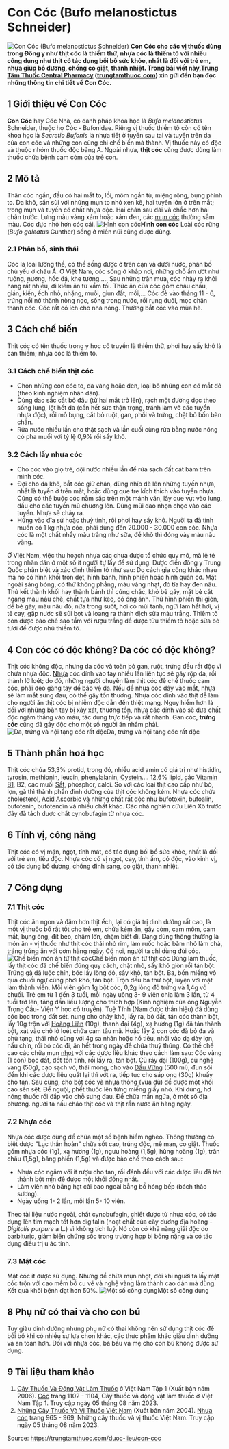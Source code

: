 # Con Cóc (Bufo melanostictus Schneider)

![Con Cóc \(Bufo melanostictus Schneider\)](https://trungtamthuoc.com/images/others/coc-1-7775.jpg)
**Con Cóc cho các vị thuốc dùng trong Đông y như thịt cóc là thiềm thử, nhựa cóc là thiềm tô với nhiều công dụng như thịt có tác dụng bổi bổ sức khỏe, nhất là đối với trẻ em, nhựa giúp bổ dương, chống co giật, thanh nhiệt. Trong bài viết này,[Trung Tâm Thuốc Central Pharmacy](https://trungtamthuoc.com/ "Trung Tâm Thuốc Central Pharmacy") ([trungtamthuoc.com](https://trungtamthuoc.com/ "trungtamthuoc.com")) xin gửi đến bạn đọc những thông tin chi tiết về Con Cóc.**
##  1 Giới thiệu về Con Cóc
**Con Cóc** hay Cóc Nhà, có danh pháp khoa học là _Bufo melanostictus_ Schneider, thuộc họ Cóc - Bufonidae.
Riêng vị thuốc thiềm tô còn có tên khoa học là _Secretio Bufonis_ là nhựa tiết ở tuyến sau tai và tuyến trên da của con cóc và những con cùng chi chế biến mà thành. Vị thuốc này có độc và thuộc nhóm thuốc độc bảng A.
Ngoài nhựa, **thịt cóc** cũng được dùng làm thuốc chữa bệnh cam còm của trẻ con.
##  2 Mô tả
Thân cóc ngắn, đầu có hai mắt to, lồi, mõm ngắn tù, miệng rộng, bụng phình to. Da khô, sần sùi với những mụn to nhỏ xen kẽ, hai tuyến lớn ở trên mắt; trong mụn và tuyến có chất nhựa độc. Hai chân sau dài và chắc hơn hai chân trước. Lưng màu vàng xám hoặc xám đen, các [mụn cóc](https://trungtamthuoc.com/bai-viet/muc-coc-nguyen-nhan-trieu-chung-dieu-tri "mụn cóc") thường sẫm màu. Cóc đực nhỏ hơn cóc cái. 
![Hình con cóc](https://trungtamthuoc.com/images/item/coc-2.jpg)**Hình con cóc**
Loài cóc rừng (_Bufo galeatus_ Gunther) sống ở miền núi cũng được dùng. 
### 2.1 Phân bố, sinh thái 
Cóc là loài lưỡng thể, có thể sống được ở trên cạn và dưới nước, phân bố chủ yếu ở châu Á.
Ở Việt Nam, cóc sống ở khắp nơi, những chỗ ẩm ướt như ruộng, nương, hốc đá, khe tường.....
Sau những trận mưa, cóc nhảy ra khỏi hang rất nhiều, đi kiếm ăn từ xẩm tối. Thức ăn của cóc gồm châu chấu, gián, kiến, ếch nhỏ, nhặng, muỗi, giun đất, mối,...
Cóc đẻ vào tháng 11 - 6, trứng nổi nở thành nòng nọc, sống trong nước, rồi rụng đuôi, mọc chân thành cóc.
Cóc rất có ích cho nhà nông. Thường bắt cóc vào mùa hè. 
##  3 Cách chế biến 
Thịt cóc có tên thuốc trong y học cổ truyền là thiềm thử, phơi hay sấy khô là can thiềm; nhựa cóc là thiềm tô. 
### 3.1 Cách chế biến thịt cóc
  * Chọn những con cóc to, da vàng hoặc đen, loại bỏ những con có mắt đỏ (theo kinh nghiệm nhân dân).
  * Dùng dao sắc cắt bỏ đầu (từ hai mắt trở lên), rạch một đường dọc theo sống lưng, lột hết da (cần hết sức thận trọng, tránh làm vỡ các tuyển nhựa độc), rồi mổ bụng, cắt bỏ ruột, gan, phổi và trứng, chặt bỏ bốn bàn chân.
  * Rửa nước nhiều lần cho thật sạch và lần cuối cùng rửa bằng nước nóng có pha muối với tỷ lệ 0,9% rồi sấy khô.


### 3.2 Cách lấy nhựa cóc
  * Cho cóc vào giọ trẻ, dội nước nhiều lần để rửa sạch đất cát bám trên mình cóc.
  * Đợi cho da khô, bắt cóc giữ chân, dùng nhíp đè lên những tuyến nhựa, nhất là tuyến ở trên mắt, hoặc dùng que tre kích thích vào tuyến nhựa. Cũng có thể buộc cóc nằm sấp trên một mảnh ván, lấy que vụt vào lưng, đầu cho các tuyến mủ chương lên. Dùng mũi dao nhọn chọc vào các tuyến. Nhựa sẽ chảy ra.
  * Hứng vào đĩa sứ hoặc thuỷ tinh, rồi phơi hay sấy khô. Người ta đã tính muốn có 1 kg nhựa cóc, phải dùng đến 20.000 - 30.000 con cóc. Nhựa cóc là một chất nhầy màu trắng như sữa, để khô thì đóng vảy màu nâu vàng.


Ở Việt Nam, việc thu hoạch nhựa các chưa được tổ chức quy mô, mà lẻ tẻ trong nhân dân ở một số ít người tự lấy để sử dụng. 
Dược điển đông y Trung Quốc phân biệt và xác định thiềm tô như sau: Do cách gia công khác nhau mà nó có hình khối tròn dẹt, hình bánh, hình phiến hoặc hình quân cờ. Mặt ngoài sáng bóng, có thứ không phẳng, màu vàng nhạt, đỏ tía hay đen nâu. Thứ kết thành khối hay thành bánh thì cứng chắc, khó bẻ gãy, mặt bẻ cắt ngang màu nâu chè, chất tựa như keo, có óng ánh. Thứ hình phiến thì giòn, dễ bẻ gãy, màu nâu đỏ, nửa trong suốt, hơi có mùi tanh, ngửi làm hắt hơi, vị tê cay, gặp nước sẽ sủi bọt và loang ra thành dịch sữa màu trắng.
Thiềm tô còn được bào chế sao tẩm với rượu trắng để được tửu thiềm tô hoặc sữa bò tươi để được nhũ thiềm tô. 
##  4 Con cóc có độc không? Da cóc có độc không?
Thịt cóc không độc, nhưng da cóc và toàn bỏ gan, ruột, trứng đều rất độc vì chứa nhựa độc.
[Nhựa](https://trungtamthuoc.com/hoat-chat/nhua "Nhựa") cóc dính vào tay nhiều lần liên tục sẽ gây rộp da, rồi thành lở loét; do đó, những người chuyên làm thịt cóc để chế thuốc cam cóc, phải đeo găng tay để bảo vệ da.
Nếu để nhựa cóc dây vào mắt, nhựa sẽ làm mắt sưng đau, có thể gây tổn thương.
Nhựa cóc dính vào thịt dễ làm cho người ăn thịt cóc bị nhiễm độc dẫn đến thiệt mạng. Nguy hiểm hơn là đối với những bàn tay bị xây xát, thương tổn, nhựa các dính vào sẽ đưa chất độc ngấm thẳng vào máu, tác dụng trực tiếp và rất nhanh.
Gan cóc, **trứng cóc** cũng đã gây độc cho một số người ăn nhầm phải. 
![Da, trứng và nội tạng cóc rất độc](https://trungtamthuoc.com/images/item/coc-3.jpg)Da, trứng và nội tạng cóc rất độc
##  5 Thành phần hoá học 
Thịt cóc chứa 53,3% protid, trong đó, nhiều acid amin có giá trị như histidin, tyrosin, methionin, leucin, phenylalanin, [Cystein](https://trungtamthuoc.com/hoat-chat/cystein "Cystein").... 12,6% lipid, các [Vitamin B1](https://trungtamthuoc.com/hoat-chat/vitamin-b1 "Vitamin B1"), B2, các muối [Sắt](https://trungtamthuoc.com/hoat-chat/sat "Sắt"), phosphor, calci. So với các loại thịt cao cấp như bò, lợn, gà thì thành phần đinh dưỡng của thịt cóc không kém. 
Nhựa cóc chứa cholesterol, [Acid Ascorbic](https://trungtamthuoc.com/hoat-chat/acid-ascorbic "Acid Ascorbic") và những chất rất độc như bufotoxin, bufoalin, bufotenin, bufotendin và nhiều chất khác.
Các nhà nghiên cứu Liên Xô trước đây đã tách dược chất cynobufagin từ nhựa cóc. 
##  6 Tính vị, công năng 
Thịt cóc có vị mặn, ngọt, tính mát, có tác dụng bồi bổ sức khỏe, nhất là đối với trẻ em, tiêu độc. 
Nhựa cóc có vị ngọt, cay, tính ấm, có độc, vào kinh vị, có tác dụng bổ dương, chống đinh sang, co giật, thanh nhiệt. 
##  7 Công dụng 
### 7.1 Thịt cóc
Thịt cóc ăn ngon và đậm hơn thịt ếch, lại có giá trị dinh dưỡng rất cao, là một vị thuốc bổ rất tốt cho trẻ em, chữa kém ăn, gầy còm, cam mồm, cam mắt, bụng ỏng, đít beo, chậm lớn, chậm biết đi.
Dạng dùng thông thường là món ăn - vị thuốc như thịt cóc thái nhỏ rim, làm ruốc hoặc băm nhỏ làm chả, tráng trứng ăn với cơm hàng ngày. Có nơi, người ta chỉ dùng đùi cóc. 
![Chế biến món ăn từ thịt cóc](https://trungtamthuoc.com/images/item/coc-4.jpg)Chế biến món ăn từ thịt cóc
Dùng làm thuốc, lấy thịt cóc đã chế biến đúng quy cách, chặt nhỏ, sấy khô giòn rồi tán bột. Trứng gà đã luộc chín, bóc lấy lòng đỏ, sấy khô, tán bột. Ba, bốn miếng vỏ quả chuối ngự cũng phơi khô, tán bột. Trộn dều ba thứ bột, luyện với mật làm thành viên. Mỗi viên gồm 1g bột cóc, 0,2g lòng đỏ trứng và 1,4g vỏ chuối. Trẻ em từ 1 đến 3 tuổi, mỗi ngày uống 3- 9 viên chia làm 3 lần, từ 4 tuổi trở lên, tăng dần liều lượng cho thích hợp (Kinh nghiệm của ông Nguyễn Trọng Cầu- Viện Y học cổ truyền). 
Tuệ Tĩnh (Nam được thần hiệu) đã dùng cóc bọc trong đất sét, nung cho cháy khô, lấy ra, bỏ đất, tán cóc thành bột, lấy 10g trộn với [Hoàng Liên](https://trungtamthuoc.com/hoat-chat/hoang-lien "Hoàng Liên") (10g), thanh đại (4g), xạ hương (1g) đã tán thành bột, xát vào chỗ lở loét chữa cam tẩu mã. Hoặc lấy 2 con cóc đã bỏ đa và phủ tạng, thái nhỏ cùng với 4g sa nhân hoặc hồ tiêu, nhồi vào dạ dày lợn, nấu chín, rối bỏ cóc đi, ăn hết trong ngày để chữa thuỷ thũng. 
Có thể chế cao các chữa mụn [nhọt](https://trungtamthuoc.com/bai-viet/nhot "nhọt") với các dược liệu khác theo cách làm sau: Cóc vàng (1 con) bọc đất, đốt tồn tính, rồi lấy ra, tán bột. Củ ráy dại (100g), củ nghệ vàng (50g), cạo sạch vỏ, thái mỏng, cho vào [Dầu Vừng](https://trungtamthuoc.com/hoat-chat/dau-vung "Dầu Vừng") (500 ml), đun sôi đến khi các dược liệu quắt lại thì vớt ra, tiếp tục cho sáp ong (30g) khuấy cho tan. Sau cùng, cho bột cóc và nhựa thông (vừa đủ) để được một khối cao sền sệt. Để nguội, phết thuốc lên từng miếng giấy nhỏ. Khi dùng, hơ nóng thuốc rồi đắp vào chỗ sưng đau. 
Để chữa mẩn ngứa, ở một số địa phương. người ta nấu cháo thịt cóc và thịt rắn nước ăn hàng ngày.
### 7.2 Nhựa cóc
Nhựa cóc được dùng để chữa một số bệnh hiểm nghèo. Thông thường có biệt dược "Lục thần hoàn" chữa sốt cao, trúng độc, mê man, co giật. Thuốc gồm nhựa cóc (1g), xạ hương (1g), ngưu hoàng (1,5g), hùng hoàng (1g), trân châu (1,5g), băng phiến (1,5g) và được bào chế theo cách sau:
  * Nhựa cóc ngâm với ít rượu cho tan, rồi đánh đều với các dược liêu đã tán thành bột mịn để được một khối đồng nhất.
  * Làm viên nhỏ bằng hạt cải bao ngoài bằng bồ hóng bếp (bách thảo sương).
  * Ngày uống 1- 2 lần, mỗi lần 5- 10 viên. 


Theo tài liệu nước ngoài, chất cynobufagin, chiết được từ nhựa cóc, có tác dụng lên tim mạch tốt hơn digitalin (hoạt chất của cây dương địa hoàng - _Digitalis purpure_ a L.) vì không tích luỹ. Nó còn có khả năng giải độc do barbituric, giảm biến chứng sốc trong trường hợp bị bỏng nặng và có tác dụng điều trị u ác tính. 
### 7.3 Mật cóc
Mật cóc ít được sử dụng. Nhưng để chữa mụn nhọt, đôi khi người ta lấy mật cóc trộn với cao mềm bồ cu vẽ và nghệ vàng làm thành cao dán mà dùng. Kết quả khỏi bệnh đạt hơn 50%. 
![Một số công dụng](https://trungtamthuoc.com/images/item/coc-5.jpg)Một số công dụng
##  8 Phụ nữ có thai và cho con bú
Tuy giàu dinh dưỡng nhưng phụ nữ có thai không nên sử dụng thịt cóc để bồi bổ khi có nhiều sự lựa chọn khác, các thực phẩm khác giàu dinh dưỡng và an toàn hơn.
Đối với nhựa cóc, bà bầu và mẹ cho con bú không được sử dụng.
##  9 Tài liệu tham khảo
  1. [Cây Thuốc Và Động Vật Làm Thuốc](https://trungtamthuoc.com/bai-viet/doc-online-va-tai-mien-phi-pdf-sach-cay-thuoc-va-dong-vat-lam-thuoc-o-viet-nam "Cây Thuốc Và Động Vật Làm Thuốc") ở Việt Nam Tập 1 (Xuất bản năm 2006). [Cóc](https://trungtamthuoc.com/upload/pdf/cay-thuoc-va-dong-vat-lam-thuoc-tap-1-trungtamthuoc.com.pdf#page=1099) trang 1102 - 1104, Cây thuốc và động vật làm thuốc ở Việt Nam Tập 1. Truy cập ngày 05 tháng 08 năm 2023.
  2. [Những Cây Thuốc Và Vị Thuốc Việt Nam](https://trungtamthuoc.com/duoc-lieu "Những Cây Thuốc Và Vị Thuốc Việt Nam") (Xuất bản năm 2004). [Nhựa cóc](https://trungtamthuoc.com/upload/pdf/nhung-cay-thuoc-va-vi-thuoc-viet-nam-trungtamthuoc.com.pdf#page=982) trang 965 - 969, Những cây thuốc và vị thuốc Việt Nam. Truy cập ngày 05 tháng 08 năm 2023.




Source: https://trungtamthuoc.com/duoc-lieu/con-coc